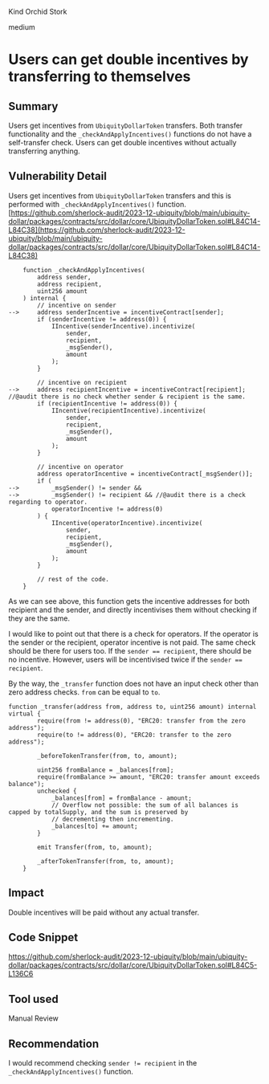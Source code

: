 Kind Orchid Stork

medium

# Users can get double incentives by transferring to themselves

## Summary
Users get incentives from `UbiquityDollarToken` transfers. Both transfer functionality and the `_checkAndApplyIncentives()` functions do not have a self-transfer check. Users can get double incentives without actually transferring anything.

## Vulnerability Detail
Users get incentives from `UbiquityDollarToken` transfers and this is performed with `_checkAndApplyIncentives()` function.  
[https://github.com/sherlock-audit/2023-12-ubiquity/blob/main/ubiquity-dollar/packages/contracts/src/dollar/core/UbiquityDollarToken.sol#L84C14-L84C38](https://github.com/sherlock-audit/2023-12-ubiquity/blob/main/ubiquity-dollar/packages/contracts/src/dollar/core/UbiquityDollarToken.sol#L84C14-L84C38)

```solidity
    function _checkAndApplyIncentives(
        address sender,
        address recipient,
        uint256 amount
    ) internal {
        // incentive on sender
-->     address senderIncentive = incentiveContract[sender]; 
        if (senderIncentive != address(0)) {
            IIncentive(senderIncentive).incentivize(
                sender,
                recipient,
                _msgSender(),
                amount
            );
        }

        // incentive on recipient
-->     address recipientIncentive = incentiveContract[recipient]; //@audit there is no check whether sender & recipient is the same. 
        if (recipientIncentive != address(0)) {
            IIncentive(recipientIncentive).incentivize(
                sender,
                recipient,
                _msgSender(),
                amount
            );
        }

        // incentive on operator
        address operatorIncentive = incentiveContract[_msgSender()];
        if (
-->         _msgSender() != sender &&
-->         _msgSender() != recipient && //@audit there is a check regarding to operator.
            operatorIncentive != address(0)
        ) {
            IIncentive(operatorIncentive).incentivize(
                sender,
                recipient,
                _msgSender(),
                amount
            );
        }
        
        // rest of the code.
    }
```

As we can see above, this function gets the incentive addresses for both recipient and the sender, and directly incentivises them without checking if they are the same.

I would like to point out that there is a check for operators. If the operator is the sender or the recipient, operator incentive is not paid. The same check should be there for users too. If the `sender == recipient`, there should be no incentive. However, users will be incentivised twice if the `sender == recipient`.

By the way, the `_transfer` function does not have an input check other than zero address checks. `from` can be equal to `to`.

```solidity
function _transfer(address from, address to, uint256 amount) internal virtual {
        require(from != address(0), "ERC20: transfer from the zero address");
        require(to != address(0), "ERC20: transfer to the zero address");

        _beforeTokenTransfer(from, to, amount);

        uint256 fromBalance = _balances[from];
        require(fromBalance >= amount, "ERC20: transfer amount exceeds balance");
        unchecked {
            _balances[from] = fromBalance - amount;
            // Overflow not possible: the sum of all balances is capped by totalSupply, and the sum is preserved by
            // decrementing then incrementing.
            _balances[to] += amount;
        }

        emit Transfer(from, to, amount);

        _afterTokenTransfer(from, to, amount);
    }
```

## Impact
Double incentives will be paid without any actual transfer.

## Code Snippet
https://github.com/sherlock-audit/2023-12-ubiquity/blob/main/ubiquity-dollar/packages/contracts/src/dollar/core/UbiquityDollarToken.sol#L84C5-L136C6

## Tool used

Manual Review

## Recommendation
I would recommend checking `sender != recipient` in the `_checkAndApplyIncentives()` function.